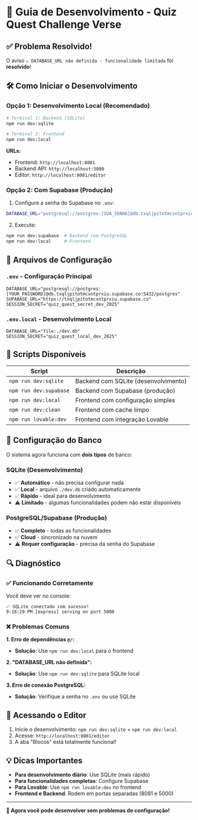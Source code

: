 # 🚀 Guia de Desenvolvimento - Quiz Quest Challenge Verse

## ✅ **Problema Resolvido!**

O aviso `⚠️ DATABASE_URL não definida - funcionalidade limitada` foi **resolvido**!

## 🛠️ **Como Iniciar o Desenvolvimento**

### **Opção 1: Desenvolvimento Local (Recomendado)**
```bash
# Terminal 1: Backend (SQLite)
npm run dev:sqlite

# Terminal 2: Frontend
npm run dev:local
```

**URLs:**
- Frontend: `http://localhost:8081`
- Backend API: `http://localhost:5000`
- Editor: `http://localhost:8081/editor`

### **Opção 2: Com Supabase (Produção)**
1. Configure a senha do Supabase no `.env`:
```bash
DATABASE_URL="postgresql://postgres:[SUA_SENHA]@db.txqljpitotmcxntprxiu.supabase.co:5432/postgres"
```

2. Execute:
```bash
npm run dev:supabase  # Backend com PostgreSQL
npm run dev:local     # Frontend
```

## 📁 **Arquivos de Configuração**

### **`.env` - Configuração Principal**
```env
DATABASE_URL="postgresql://postgres:[YOUR_PASSWORD]@db.txqljpitotmcxntprxiu.supabase.co:5432/postgres"
SUPABASE_URL="https://txqljpitotmcxntprxiu.supabase.co"
SESSION_SECRET="quiz_quest_secret_dev_2025"
```

### **`.env.local` - Desenvolvimento Local**
```env
DATABASE_URL="file:./dev.db"
SESSION_SECRET="quiz_quest_local_dev_2025"
```

## 🎯 **Scripts Disponíveis**

| Script | Descrição |
|--------|-----------|
| `npm run dev:sqlite` | Backend com SQLite (desenvolvimento) |
| `npm run dev:supabase` | Backend com Supabase (produção) |
| `npm run dev:local` | Frontend com configuração simples |
| `npm run dev:clean` | Frontend com cache limpo |
| `npm run lovable:dev` | Frontend com integração Lovable |

## 🔧 **Configuração do Banco**

O sistema agora funciona com **dois tipos** de banco:

### **SQLite (Desenvolvimento)**
- ✅ **Automático** - não precisa configurar nada
- ✅ **Local** - arquivo `./dev.db` criado automaticamente
- ✅ **Rápido** - ideal para desenvolvimento
- ⚠️ **Limitado** - algumas funcionalidades podem não estar disponíveis

### **PostgreSQL/Supabase (Produção)**
- ✅ **Completo** - todas as funcionalidades
- ✅ **Cloud** - sincronizado na nuvem
- ⚠️ **Requer configuração** - precisa da senha do Supabase

## 🔍 **Diagnóstico**

### **✅ Funcionando Corretamente**
Você deve ver no console:
```
✅ SQLite conectado com sucesso!
9:18:29 PM [express] serving on port 5000
```

### **❌ Problemas Comuns**

**1. Erro de dependências `@/`:**
- **Solução**: Use `npm run dev:local` para o frontend

**2. "DATABASE_URL não definida":**
- **Solução**: Use `npm run dev:sqlite` para SQLite local

**3. Erro de conexão PostgreSQL:**
- **Solução**: Verifique a senha no `.env` ou use SQLite

## 🎨 **Acessando o Editor**

1. Inicie o desenvolvimento: `npm run dev:sqlite` + `npm run dev:local`
2. Acesse: `http://localhost:8081/editor`
3. A aba "Blocos" está totalmente funcional!

## 💡 **Dicas Importantes**

- **Para desenvolvimento diário**: Use SQLite (mais rápido)
- **Para funcionalidades completas**: Configure Supabase
- **Para Lovable**: Use `npm run lovable:dev` no frontend
- **Frontend e Backend**: Rodem em portas separadas (8081 e 5000)

---

**🎉 Agora você pode desenvolver sem problemas de configuração!**
